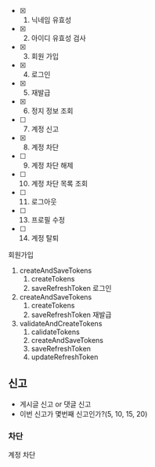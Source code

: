 
- [x] 1. 닉네임 유효성 
- [x] 2. 아이디 유효성 검사
- [x] 3. 회원 가입
- [x] 4. 로그인
- [x] 5. 재발급
- [x] 6. 정지 정보 조회
- [ ] 7. 계정 신고
- [x] 8. 계정 차단
- [ ] 9. 계정 차단 해제
- [ ] 10. 계정 차단 목록 조회
- [ ] 11. 로그아웃
- [ ] 13. 프로필 수정
- [ ] 14. 계정 탈퇴

회원가입 
1. createAndSaveTokens
	1. createTokens
	2. saveRefreshToken
로그인
1. createAndSaveTokens
	1. createTokens
	2. saveRefreshToken
재발급
1. validateAndCreateTokens
	1. calidateTokens
	2. createAndSaveTokens
	3. saveRefreshToken
	4. updateRefreshToken


## 신고
- 게시글 신고 or 댓글 신고
- 이번 신고가 몇번째 신고인가?(5, 10, 15, 20)
### 차단
계정 차단